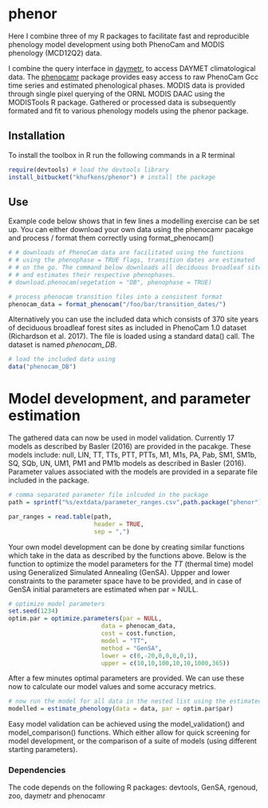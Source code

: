 # phenor

Here I combine three of my R packages to facilitate fast and reproducible phenology model development using both PhenoCam and MODIS phenology (MCD12Q2) data.

I combine the query interface in [daymetr](https://github.com/khufkens/daymetr), to access DAYMET climatological data. The [phenocamr](https://github.com/khufkens/phenocamr) package provides easy access to raw PhenoCam Gcc time series and estimated phenological phases. MODIS data is provided through single pixel querying of the ORNL MODIS DAAC using the MODISTools R package. Gathered or processed data is subsequently formated and fit to various phenology models using the phenor package.

## Installation

To install the toolbox in R run the following commands in a R terminal

```R
require(devtools) # load the devtools library
install_bitbucket("khufkens/phenor") # install the package
```

## Use

Example code below shows that in few lines a modelling exercise can be set up. You can either download your own data using the phenocamr pacakge and process / format them correctly using format_phenocam()

```R
# # downloads of PhenoCam data are facilitated using the functions
# # using the phenophase = TRUE flags, transition dates are estimated
# # on the go. The command below downloads all deciduous broadleaf sites
# # and estimates their respective phenophases.
# download.phenocam(vegetation = "DB", phenophase = TRUE)

# process phenocam transition files into a consistent format
phenocam_data = format_phenocam("/foo/bar/transition_dates/")
```

Alternatively you can use the included data which consists of 370 site years of deciduous broadleaf forest sites as included in PhenoCam 1.0 dataset (Richardson et al. 2017). The file is loaded using a standard data() call. The dataset is named *phenocam_DB*.

```R
# load the included data using
data("phenocam_DB")
```

# Model development, and parameter estimation

The gathered data can now be used in model validation. Currently 17 models as described by Basler (2016) are provided in the pacakge. These models include: null, LIN, TT, TTs, PTT, PTTs, M1, M1s, PA, Pab, SM1, SM1b, SQ, SQb, UN, UM1, PM1 and PM1b models as described in Basler (2016). Parameter values associated with the models are provided in a separate file included in the package.

```R
# comma separated parameter file inlcuded in the package
path = sprintf("%s/extdata/parameter_ranges.csv",path.package("phenor"))

par_ranges = read.table(path,
                        header = TRUE,
                        sep = ",")
```

Your own model development can be done by creating similar functions which take in the data as described by the functions above. Below is the function to optimize the model parameters for the *TT* (thermal time) model using Generalized Simulated Annealing (GenSA). Uppper and lower constraints to the parameter space have to be provided, and in case of GenSA initial parameters are estimated when par = NULL.

```R
# optimize model parameters
set.seed(1234)
optim.par = optimize.parameters(par = NULL,
                          data = phenocam_data,
                          cost = cost.function,
                          model = "TT",
                          method = "GenSA",
                          lower = c(0,-20,0,0,0,0,1),
                          upper = c(10,10,100,10,10,1000,365))
```

After a few minutes optimal parameters are provided. We can use these now to calculate our model values and some accuracy metrics.

```R
# now run the model for all data in the nested list using the estimated parameters
modelled = estimate_phenology(data = data, par = optim.par$par)
```

Easy model validation can be achieved using the model_validation() and model_comparison() functions. Which either allow for quick screening for model development, or the comparison of a suite of models (using different starting parameters).

### Dependencies

The code depends on the following R packages: devtools, GenSA, rgenoud, zoo, daymetr and phenocamr
